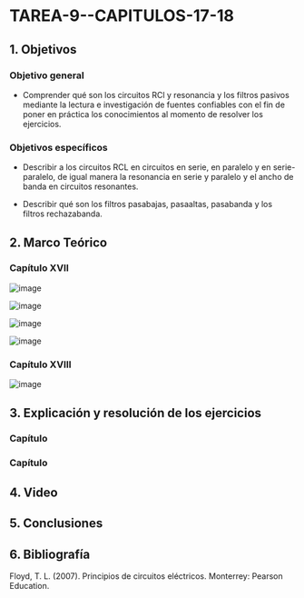 # TAREA-9--CAPITULOS-17-18
## 1. Objetivos
### Objetivo general
- Comprender qué son los circuitos RCl y resonancia y los filtros pasivos mediante la lectura e investigación de fuentes confiables con el fin de poner en práctica los conocimientos al momento de resolver los ejercicios.

### Objetivos específicos
- Describir a los circuitos RCL en circuitos en serie, en paralelo y en serie- paralelo, de igual manera la resonancia en serie y paralelo y el ancho de banda en circuitos resonantes. 

- Describir qué son los filtros pasabajas, pasaaltas, pasabanda y los filtros rechazabanda.

## 2. Marco Teórico
### Capítulo XVII

![image](https://user-images.githubusercontent.com/105740772/183536011-208a394c-96c0-413f-947f-870dd6857946.png)

![image](https://user-images.githubusercontent.com/105740772/183535937-2312e67f-e60b-4c3e-94d5-4d993f8b8555.png)

![image](https://user-images.githubusercontent.com/105740772/183536578-c5790138-bb2c-4560-bf8b-1b0b893a5c79.png)

![image](https://user-images.githubusercontent.com/105740772/183537047-3512a169-47d3-4139-a730-36a920fb9a4e.png)

### Capítulo XVIII

![image](https://user-images.githubusercontent.com/105740772/183538740-93576247-2dc2-4870-9154-0b2a9c7fbb17.png)

## 3. Explicación y resolución de los ejercicios
### Capítulo
### Capítulo
## 4. Video
## 5. Conclusiones
## 6. Bibliografía

Floyd, T. L. (2007). Principios de circuitos eléctricos. Monterrey: Pearson Education.
